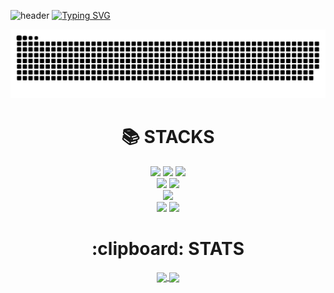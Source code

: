 ![header](https://capsule-render.vercel.app/api?type=waving&color=6994CDEE&text=&animation=twinkling&height=80)
[![Typing SVG](https://readme-typing-svg.demolab.com?font=Alkatra&weight=500&size=45&duration=3500&pause=3&color=6994CDEE&center=false&vCenter=false&multiline=true&repeat=true&width=1000&height=100&lines=Welcome+Lee+Yong+Ha+GitHub!👋)](https://git.io/typing-svg)

<img src="https://github.com/leeyongha2006/leeyongha2006/blob/output/github-contribution-grid-snake.svg"/>

<div align=center><h1>📚 STACKS</h1></div>

<div align=center> 
 
  <img src="https://img.shields.io/badge/html5-E34F26?style=for-the-badge&logo=html5&logoColor=white"> 
  <img src="https://img.shields.io/badge/css-1572B6?style=for-the-badge&logo=css3&logoColor=white"> 
  <img src="https://img.shields.io/badge/javascript-F7DF1E?style=for-the-badge&logo=javascript&logoColor=black"> 

  <br>
    <img src="https://img.shields.io/badge/github-181717?style=for-the-badge&logo=github&logoColor=white">
  <img src="https://img.shields.io/badge/git-F05032?style=for-the-badge&logo=git&logoColor=white">
 
 <br>
 <img src="https://img.shields.io/badge/oracle-F80000?style=for-the-badge&logo=oracle&logoColor=white"> 

 <br>
 <img src="https://img.shields.io/badge/apache tomcat-F8DC75?style=for-the-badge&logo=apachetomcat&logoColor=white">
  <img src="https://img.shields.io/badge/java-007396?style=for-the-badge&logo=java&logoColor=white"> 
  
<div align=center><h1>  :clipboard: STATS</h1></div>

<a href="https://github.com/leeyongha2006/github-readme-stats">
  <img height=170 align="center" src="https://github-readme-stats.vercel.app/api?username=leeyongha2006&rank_icon=github" />
</a>
<a href="https://github.com/leeyongha2006/convoychat">
  <img height=170 align="center" src="https://github-readme-stats.vercel.app/api/top-langs?username=leeyongha2006&layout=compact&langs_count=8&card_width=320" />
</a>

